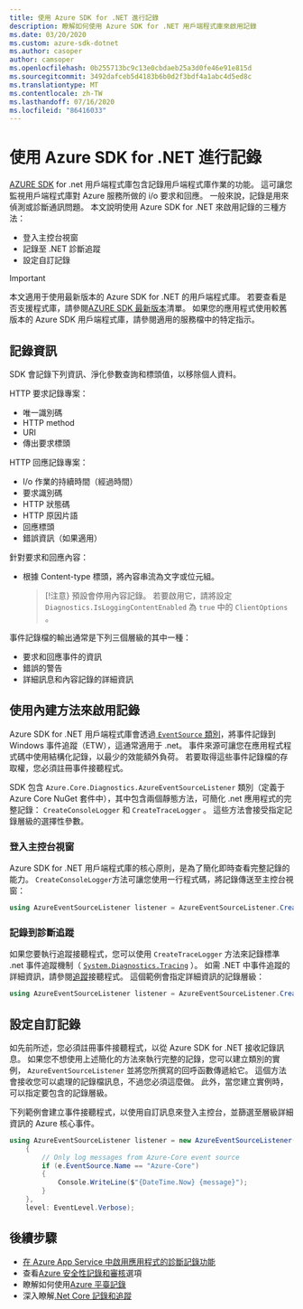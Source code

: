 ```yaml
---
title: 使用 Azure SDK for .NET 進行記錄
description: 瞭解如何使用 Azure SDK for .NET 用戶端程式庫來啟用記錄
ms.date: 03/20/2020
ms.custom: azure-sdk-dotnet
ms.author: casoper
author: camsoper
ms.openlocfilehash: 0b255713bc9c13e0cbdaeb25a3d0fe46e91e815d
ms.sourcegitcommit: 3492dafceb5d4183b6b0d2f3bdf4a1abc4d5ed8c
ms.translationtype: MT
ms.contentlocale: zh-TW
ms.lasthandoff: 07/16/2020
ms.locfileid: "86416033"
---
```

# <a name="logging-with-the-azure-sdk-for-net"></a>使用 Azure SDK for .NET 進行記錄

[AZURE SDK](https://azure.microsoft.com/downloads/) for .net 用戶端程式庫包含記錄用戶端程式庫作業的功能。 這可讓您監視用戶端程式庫對 Azure 服務所做的 i/o 要求和回應。 一般來說，記錄是用來偵測或診斷通訊問題。 本文說明使用 Azure SDK for .NET 來啟用記錄的三種方法：

- 登入主控台視窗
- 記錄至 .NET 診斷追蹤
- 設定自訂記錄

> [!IMPORTANT]
> 本文適用于使用最新版本的 Azure SDK for .NET 的用戶端程式庫。 若要查看是否支援程式庫，請參閱[AZURE SDK 最新版本](https://azure.github.io/azure-sdk/releases/latest/index.html)清單。 如果您的應用程式使用較舊版本的 Azure SDK 用戶端程式庫，請參閱適用的服務檔中的特定指示。

## <a name="log-information"></a>記錄資訊

SDK 會記錄下列資訊、淨化參數查詢和標頭值，以移除個人資料。

HTTP 要求記錄專案：

- 唯一識別碼
- HTTP method
- URI
- 傳出要求標頭

HTTP 回應記錄專案：

- I/o 作業的持續時間（經過時間）
- 要求識別碼
- HTTP 狀態碼
- HTTP 原因片語
- 回應標頭
- 錯誤資訊（如果適用）

針對要求和回應內容：

- 根據 Content-type 標頭，將內容串流為文字或位元組。
     > [!注意} 預設會停用內容記錄。 若要啟用它，請將設定 `Diagnostics.IsLoggingContentEnabled` 為 `true` 中的 `ClientOptions` 。

事件記錄檔的輸出通常是下列三個層級的其中一種：

- 要求和回應事件的資訊
- 錯誤的警告
- 詳細訊息和內容記錄的詳細資訊

## <a name="enable-logging-with-built-in-methods"></a>使用內建方法來啟用記錄

Azure SDK for .NET 用戶端程式庫會透過[ `EventSource` 類別](/dotnet/api/system.diagnostics.tracing.eventsource)，將事件記錄到 Windows 事件追蹤（ETW），這通常適用于 .net。 事件來源可讓您在應用程式程式碼中使用結構化記錄，以最少的效能額外負荷。 若要取得這些事件記錄檔的存取權，您必須註冊事件接聽程式。

SDK 包含 `Azure.Core.Diagnostics.AzureEventSourceListener` 類別（定義于 Azure Core NuGet 套件中），其中包含兩個靜態方法，可簡化 .net 應用程式的完整記錄： `CreateConsoleLogger` 和 `CreateTraceLogger` 。 這些方法會接受指定記錄層級的選擇性參數。

### <a name="log-to-the-console-window"></a>登入主控台視窗

Azure SDK for .NET 用戶端程式庫的核心原則，是為了簡化即時查看完整記錄的能力。 `CreateConsoleLogger`方法可讓您使用一行程式碼，將記錄傳送至主控台視窗：

```csharp
using AzureEventSourceListener listener = AzureEventSourceListener.CreateConsoleLogger();
```

### <a name="log-to-diagnostic-traces"></a>記錄到診斷追蹤

如果您要執行追蹤接聽程式，您可以使用 `CreateTraceLogger` 方法來記錄標準 .net 事件追蹤機制（ [`System.Diagnostics.Tracing`](/dotnet/api/system.diagnostics.tracing) ）。 如需 .NET 中事件追蹤的詳細資訊，請參閱[追蹤](../framework/debug-trace-profile/trace-listeners.md)接聽程式。 這個範例會指定詳細資訊的記錄層級：

```csharp
using AzureEventSourceListener listener = AzureEventSourceListener.CreateTraceLogger(EventLevel.Verbose);
```

## <a name="configure-custom-logging"></a>設定自訂記錄

如先前所述，您必須註冊事件接聽程式，以從 Azure SDK for .NET 接收記錄訊息。 如果您不想使用上述簡化的方法來執行完整的記錄，您可以建立類別的實例， `AzureEventSourceListener` 並將您所撰寫的回呼函數傳遞給它。 這個方法會接收您可以處理的記錄檔訊息，不過您必須這麼做。 此外，當您建立實例時，可以指定要包含的記錄層級。

下列範例會建立事件接聽程式，以使用自訂訊息來登入主控台，並篩選至層級詳細資訊的 Azure 核心事件。

```csharp
using AzureEventSourceListener listener = new AzureEventSourceListener((e, message) =>
    {
        // Only log messages from Azure-Core event source
        if (e.EventSource.Name == "Azure-Core")
        {
            Console.WriteLine($"{DateTime.Now} {message}");
        }
    },
    level: EventLevel.Verbose);
```

## <a name="next-steps"></a>後續步驟

- [在 Azure App Service 中啟用應用程式的診斷記錄功能](/azure/app-service/troubleshoot-diagnostic-logs)
- 查看[Azure 安全性記錄和審核](/azure/security/fundamentals/log-audit)選項
- 瞭解如何使用[Azure 平臺記錄](/azure/azure-monitor/platform/platform-logs-overview)
- 深入瞭解[.Net Core 記錄和追蹤](../core/diagnostics/logging-tracing.md)
